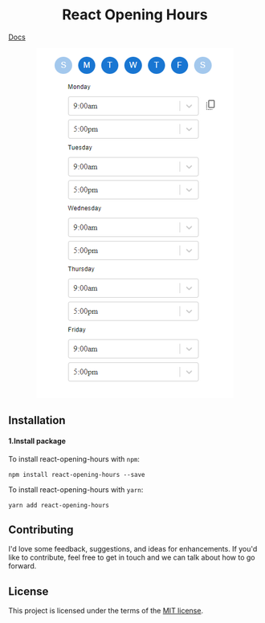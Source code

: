 <h1 align="center">React Opening Hours</h1>

[Docs](https://sprightly-cendol-934003.netlify.app)

<p align="center">
  <img src="https://github.com/Perrottarichard/react-opening-hours/blob/master/vertical_example.png?raw=true" />
</p>

## Installation

#### 1.Install package

To install react-opening-hours with `npm`:

    npm install react-opening-hours --save

To install react-opening-hours with `yarn`:

    yarn add react-opening-hours

## Contributing

I'd love some feedback, suggestions, and ideas for enhancements. If you'd like to contribute, feel
free to get in touch and we can talk about how to go forward.

## License

This project is licensed under the terms of the [MIT license](/LICENSE).
